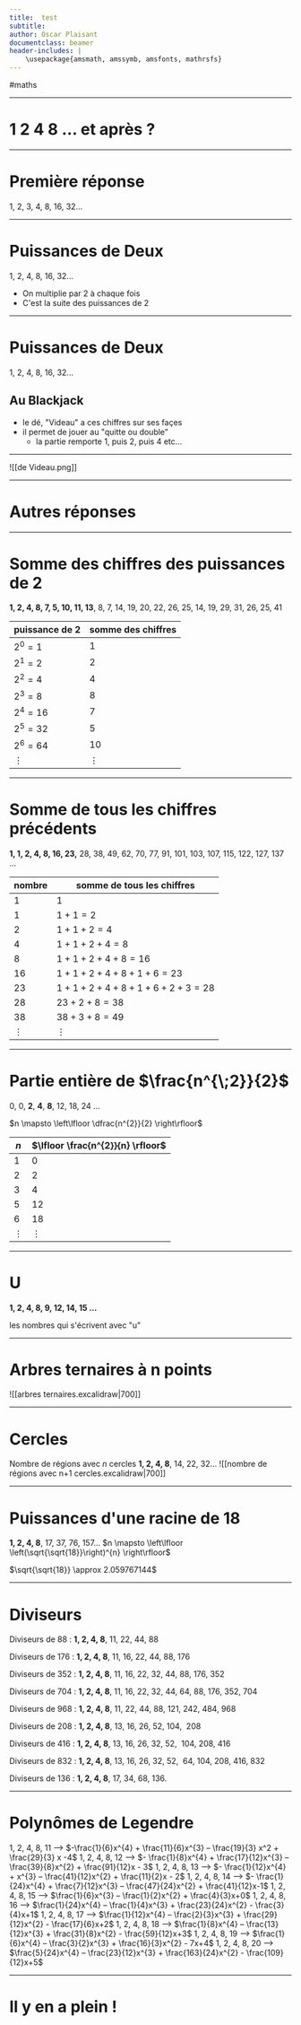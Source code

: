 ```yaml
---
title:  test
subtitle: 
author: Oscar Plaisant
documentclass: beamer
header-includes: |
    \usepackage{amsmath, amssymb, amsfonts, mathrsfs}
---
```


#maths

---
# 1 2 4 8 ... et après ?


---
# Première réponse
1, 2, 3, 4, 8, 16, 32...

---
# Puissances de Deux

1, 2, 4, 8, 16, 32...

 - On multiplie par $2$ à chaque fois
 - C'est la suite des puissances de $2$

---
# Puissances de Deux

1, 2, 4, 8, 16, 32...

## Au Blackjack
 - le dé, "Videau" a ces chiffres sur ses façes
 - il permet de jouer au "quitte ou double"
     - la partie remporte 1, puis 2, puis 4 etc...
---

![[de Videau.png]]

---
# Autres réponses
---
# Somme des chiffres des puissances de 2

**1, 2, 4, 8, 7, 5, 10, 11, 13**, 8, 7, 14, 19, 20, 22, 26, 25, 14, 19, 29, 31, 26, 25, 41

| puissance de 2 | somme des chiffres |
| -------------- | ------------------ |
| $2^{0}=1$      | $1$                |
| $2^1=2$        | $2$                |
| $2^{2}=4$      | $4$                |
| $2^{3}=8$      | $8$                |
| $2^{4}=16$     | $7$                |
| $2^{5}=32$     | $5$                |
| $2^{6}=64$     | $10$               |
| $\vdots$       | $\vdots$                   |

---
# Somme de tous les chiffres précédents

**1, 1, 2, 4, 8, 16, 23,** 28, 38, 49, 62, 70, 77, 91, 101, 103, 107, 115, 122, 127, 137 ...

| nombre   | somme de tous les chiffres |
| -------- | -------------------------- |
| $1$      | $1$                        |
| $1$      | $1+1 = 2$                  |
| $2$      | $1+1+2=4$                  |
| $4$      | $1+1+2+4=8$                |
| $8$      | $1+1+2+4+8=16$             |
| $16$     | $1+1+2+4+8+1+6=23$         |
| $23$     | $1+1+2+4+8+1+6+2+3=28$     |
| $28$     | $23+2+8 = 38$              |
| $38$     | $38+3+8 = 49$              |
| $\vdots$ | $\vdots$                   |

---
# Partie entière de $\frac{n^{\;2}}{2}$
0, 0, **2**, **4**, **8**, 12, 18, 24 ... 

$n \mapsto \left\lfloor \dfrac{n^{2}}{2} \right\rfloor$

| $n$ | $\lfloor \frac{n^{2}}{n} \rfloor$ |
| --- | --------------------------------- |
| $1$ | $0$                               |
| $2$ | $2$                               |
| $3$ | $4$                               |
| $5$ | $12$                              |
| $6$ | $18$                              |
| $\vdots$       | $\vdots$                   |

---
# U
**1, 2, 4, 8, 9, 12, 14, 15 ...**

les nombres qui s'écrivent avec "u"


---
# Arbres ternaires à n points
![[arbres ternaires.excalidraw|700]]

---
# Cercles
Nombre de régions avec $n$ cercles
**1, 2, 4, 8**, 14, 22, 32...
![[nombre de régions avec n+1 cercles.excalidraw|700]]

---
# Puissances d'une racine de 18
**1, 2, 4, 8**, 17, 37, 76, 157...
$n \mapsto \left\lfloor \left(\sqrt{\sqrt{18}}\right)^{n} \right\rfloor$

$\sqrt{\sqrt{18}} \approx 2.059767144$


---
# Diviseurs

Diviseurs de 88 : **1, 2, 4, 8**, 11, 22, 44, 88

Diviseurs de 176 : **1, 2, 4, 8**, 11, 16, 22, 44, 88, 176

Diviseurs de 352 : **1, 2, 4, 8**, 11, 16, 22, 32, 44, 88, 176, 352

Diviseurs de 704 : **1, 2, 4, 8**, 11, 16, 22, 32, 44, 64, 88, 176, 352, 704

Diviseurs de 968 : **1, 2, 4, 8**, 11, 22, 44, 88, 121, 242, 484, 968

Diviseurs de 208 : **1, 2, 4, 8**, 13, 16, 26, 52, 104,  208

Diviseurs de 416 : **1, 2, 4, 8**, 13, 16, 26, 32, 52,  104, 208, 416

Diviseurs de 832 : **1, 2, 4, 8**, 13, 16, 26, 32, 52,  64, 104, 208, 416, 832

Diviseurs de 136 : **1, 2, 4, 8**, 17, 34, 68, 136.

---
# Polynômes de Legendre
 
1, 2, 4, 8, 11 --> $-\frac{1}{6}x^{4} + \frac{11}{6}x^{3} – \frac{19}{3} x^2 + \frac{29}{3} x -4$
1, 2, 4, 8, 12 --> $- \frac{1}{8}x^{4} + \frac{17}{12}x^{3} – \frac{39}{8}x^{2} + \frac{91}{12}x - 3$
1, 2, 4, 8, 13 --> $- \frac{1}{12}x^{4} + x^{3} – \frac{41}{12}x^{2} + \frac{11}{2}x - 2$
1, 2, 4, 8, 14 --> $- \frac{1}{24}x^{4} + \frac{7}{12}x^{3} – \frac{47}{24}x^{2} + \frac{41}{12}x-1$
1, 2, 4, 8, 15 --> $\frac{1}{6}x^{3} – \frac{1}{2}x^{2} + \frac{4}{3}x+0$
1, 2, 4, 8, 16 --> $\frac{1}{24}x^{4} – \frac{1}{4}x^{3} + \frac{23}{24}x^{2} - \frac{3}{4}x+1$
1, 2, 4, 8, 17 --> $\frac{1}{12}x^{4} – \frac{2}{3}x^{3} + \frac{29}{12}x^{2} - \frac{17}{6}x+2$
1, 2, 4, 8, 18 --> $\frac{1}{8}x^{4} – \frac{13}{12}x^{3} + \frac{31}{8}x^{2} - \frac{59}{12}x+3$
1, 2, 4, 8, 19 --> $\frac{1}{6}x^{4} – \frac{3}{2}x^{3} + \frac{16}{3}x^{2} - 7x+4$
1, 2, 4, 8, 20 --> $\frac{5}{24}x^{4} – \frac{23}{12}x^{3} + \frac{163}{24}x^{2} - \frac{109}{12}x+5$

---
# Il y en a plein ! 

